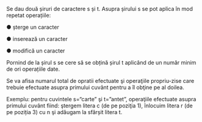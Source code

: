 Se dau două șiruri de caractere s și t. Asupra șirului s se pot aplica în mod repetat
operațiile:

● șterge un caracter

● inserează un caracter

● modifică un caracter

   Pornind de la șirul s se cere să se obțină șirul t aplicând de un număr minim de ori
operațiile date.

   Se va afisa numarul total de opratii efectuate şi operaţiile propriu-zise care trebuie
efectuate asupra primului cuvânt pentru a îl obţine pe al doilea.

Exemplu: pentru cuvintele s=“carte” şi t=”antet”, operaţiile efectuate asupra primului
cuvânt fiind: ştergem litera c (de pe poziţia 1), înlocuim litera r (de pe poziția 3) cu n
şi adăugam la sfârșit litera t.
